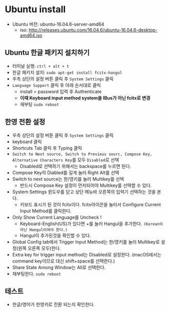 # Ubuntu install

- Ubuntu 버전: ubuntu-16.04.6-server-amd64
  - iso: http://releases.ubuntu.com/16.04.6/ubuntu-16.04.6-desktop-amd64.iso
  
 
## Ubuntu 한글 패키지 설치하기

- 터미널 실행: `ctrl + alt + t`
- 한글 패키지 설지: `sudo apt-get install fcitx-hangul`
- 우측 상단의 설정 버튼 클릭 후 `System Settings` 클릭
- `Language Support` 클릭 후 아래 순서대로 클릭
  - install > password 입력 후 Authenticate
  - **이때 Keyboard input method system을 IBus가 아닌 fcitx로 변경**
  - 재부팅 `sudo reboot`

## 한영 전환 설정

- 우측 상단의 설정 버튼 클릭 후 `System Settings` 클릭
- keyboard 클릭 
- Shortcuts Tab 클릭 후 Typing 클릭
- `Switch to Next source, Switch to Previous sourc, Compose Key, Alternative Characters Key`를 모두 `Disabled`로 선택
  - Disabled로 선택하기 위해서는 backspace를 누르면 된다.
- Compose Key의 Diabled를 길게 눌러 Right Alt를 선택
- Switch to next source는 한/영키를 눌러 Multikey를 선택
  - 반드시 Compose Key 설정이 먼저되어야 Multikey를 선택할 수 있다. 
- System Settings 윈도우를 닫고 상단 메뉴바 오른쪽의 입력기 선택하는 것을 본다. 
  - 키보드 표시가 된 것이 fcitx이다. fcitx아이콘을 눌러서 Configure Current Input Method를 클릭한다.
- Only Show Current Language를 Uncheck !
  - Keyboard-English(US)가 있다면 +를 눌러 Hangul을 추가한다. `(Korean이 아닌 Hangul이여야 한다.)`
  - Hangul이 추가된것을 확인할 수 있다.
- Global Config tab에서 Trigger Input Method는 한/영키를 눌러 Multikey로 설정(왼쪽 오른쪽 모두)한다. 
- Extra key for trigger input method는 Disabled로 설정한다. (macOS에서는 command key이므로 대신 shift+space를 선택한다.)
- Share State Among Window는 All로 선택한다.
- 재부팅한다. `sudo reboot`

## 테스트 
- 한글/영어가 한영키로 전환 되는지 확인한다. 
